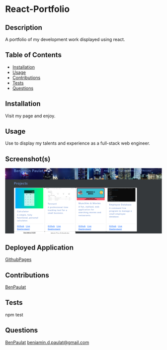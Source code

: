 
  # React-Portfolio 
  
  ## Description
  A portfolio of my development work displayed using react.

  ## Table of Contents
  * [Installation](#installation)
  * [Usage](#usage)
  * [Contributions](#contributions)
  * [Tests](#tests)
  * [Questions](#questions)

  ## Installation
  Visit my page and enjoy.

  ## Usage
  Use to display my talents and experience as a full-stack web engineer.

  ## Screenshot(s)
  ![alt text](./src/assets/images/PortfolioScreenshot.PNG)

  ## Deployed Application
  [GithubPages](https://benpaulat.github.io/React-Portfolio/)

  ## Contributions
  [BenPaulat](https://github.com/BenPaulat)

  

  ## Tests
  npm test

  ## Questions
  [BenPaulat](https://github.com/BenPaulat)
  benjamin.d.paulat@gmail.com

